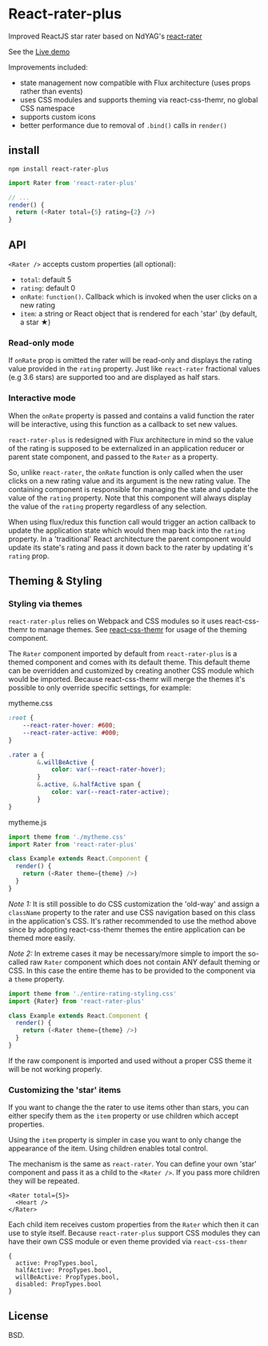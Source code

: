 # React-rater-plus

Improved ReactJS star rater based on NdYAG's [react-rater](https://github.com/NdYAG/react-rater/)

See the [Live demo](https://rawgit.com/jorosz/react-rater-plus/master/example/index.html)

Improvements included:
* state management now compatible with Flux architecture (uses props rather than events)
* uses CSS modules and supports theming via react-css-themr, no global CSS namespace
* supports custom icons
* better performance due to removal of `.bind()` calls in `render()`

## install

```
npm install react-rater-plus
```

```js
import Rater from 'react-rater-plus'

// ...
render() {
  return (<Rater total={5} rating={2} />)
}
```

## API

`<Rater />` accepts custom properties (all optional):

* `total`: default 5
* `rating`: default 0
* `onRate`: `function()`. Callback which is invoked when the user clicks on a new rating
* `item`: a string or React object that is rendered for each 'star' (by default, a star ★)

### Read-only mode
If `onRate` prop is omitted the rater will be read-only and displays the rating value
provided in the `rating` property. Just like `react-rater` fractional values (e.g 3.6 stars) are supported too and are displayed as half stars.

### Interactive mode
When the `onRate` property is passed and contains a valid function the rater will be interactive, using this function as a callback to set new values.

`react-rater-plus` is redesigned with Flux architecture in mind so the value of the rating is supposed to be externalized in an application reducer or parent state component, and passed to the `Rater` as a property.

So, unlike `react-rater`, the `onRate` function is only called when the user clicks on a new rating value and its argument is the new rating value. The containing component is responsible for managing the state and update the value of the `rating` property. Note that this component will always display the value of the `rating` property regardless of any selection.

When using flux/redux this function call would trigger an action callback to update the application state which would then map back into the `rating` property. In a 'traditional' React architecture the parent component would update its state's rating and pass it down back to the rater by updating it's `rating` prop.

## Theming & Styling

### Styling via themes
`react-rater-plus` relies on Webpack and CSS modules so it uses react-css-themr to manage themes. See [react-css-themr](https://github.com/javivelasco/react-css-themr) for usage of the theming component.

The `Rater` component imported by default from `react-rater-plus` is a themed component and comes with its default theme. This default theme can be overridden and customized by creating another CSS module which would be imported. Because react-css-themr will merge the themes it's possible to only override specific settings, for example:

mytheme.css
```scss
:root {
    --react-rater-hover: #600;
    --react-rater-active: #000;
}

.rater a {
        &.willBeActive {
            color: var(--react-rater-hover);
        }
        &.active, &.halfActive span {
            color: var(--react-rater-active);
        }
}
```
mytheme.js
```javascript
import theme from './mytheme.css'
import Rater from 'react-rater-plus'

class Example extends React.Component {
  render() {
    return (<Rater theme={theme} />)
  }
}
```

*Note 1:*  It is still possible to do CSS customization the 'old-way' and assign a `className` property to the rater and use CSS navigation based on this class in the application's CSS. It's rather recommended to use the method above since by adopting react-css-themr themes the entire application can be themed more easily.

*Note 2:* In extreme cases it may be necessary/more simple to import the so-called raw `Rater` component which does not contain ANY default theming or CSS. In this case the entire theme has to be provided to the component via a `theme` property.

```javascript
import theme from './entire-rating-styling.css'
import {Rater} from 'react-rater-plus'

class Example extends React.Component {
  render() {
    return (<Rater theme={theme} />)
  }
}
```

If the raw component is imported and used without a proper CSS theme it will be not working properly.

### Customizing the 'star' items
If you want to change the the rater to use items other than stars, you can either specify them as the `item` property or use children which accept properties.

Using the `item` property is simpler in case you want to only change the appearance of the item. Using children enables total control.

The mechanism is the same as `react-rater`. You can define your own 'star' component and pass it as a child to the `<Rater />`. If you pass more children they will be repeated.

```
<Rater total={5}>
  <Heart />
</Rater>
```

Each child item receives custom properties from the `Rater` which then it can use to style itself. Because `react-rater-plus` support CSS modules they can have their own CSS module or even theme provided via `react-css-themr`

```
{
  active: PropTypes.bool,
  halfActive: PropTypes.bool,
  willBeActive: PropTypes.bool,
  disabled: PropTypes.bool
}
```

## License

BSD.
